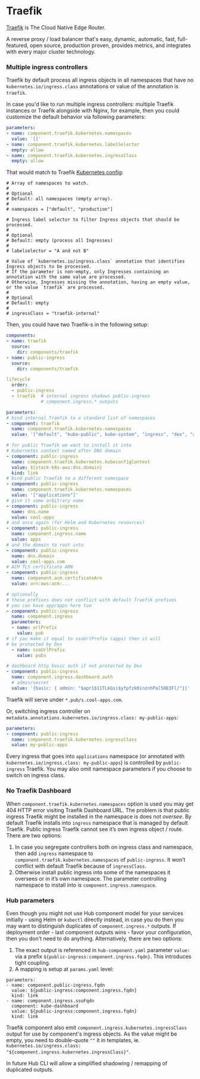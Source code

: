 # Traefik

[Traefik](https://traefik.io) is The Cloud Native Edge Router.

A reverse proxy / load balancer that's easy, dynamic, automatic, fast, full-featured, open source, production proven, provides metrics, and integrates with every major cluster technology.

### Multiple ingress controllers

Traefik by default process all ingress objects in all namespaces that have no `kubernetes.io/ingress.class` annotations or value of the annotation is `traefik`.

In case you'd like to run multiple ingress controllers: multiple Traefik instances or Traefik alongside with Nginx, for example, then you could customize the default behavior via following parameters:

```yaml
parameters:
- name: component.traefik.kubernetes.namespaces
  value: '[]'
- name: component.traefik.kubernetes.labelSelector
  empty: allow
- name: component.traefik.kubernetes.ingressClass
  empty: allow
```

That would match to Traefik [Kubernetes config](https://docs.traefik.io/configuration/backends/kubernetes/):

```
# Array of namespaces to watch.
#
# Optional
# Default: all namespaces (empty array).
#
# namespaces = ["default", "production"]

# Ingress label selector to filter Ingress objects that should be processed.
#
# Optional
# Default: empty (process all Ingresses)
#
# labelselector = "A and not B"

# Value of `kubernetes.io/ingress.class` annotation that identifies Ingress objects to be processed.
# If the parameter is non-empty, only Ingresses containing an annotation with the same value are processed.
# Otherwise, Ingresses missing the annotation, having an empty value, or the value `traefik` are processed.
#
# Optional
# Default: empty
#
# ingressClass = "traefik-internal"
```

Then, you could have two Traefik-s in the following setup:

```yaml
components:
- name: traefik
  source:
    dir: components/traefik
- name: public-ingress
  source:
    dir: components/traefik

lifecycle
  order:
  - public-ingress
  - traefik  # internal ingress shadows public-ingress
             # component.ingress.* outputs

parameters:
# bind internal Traefik to a standard list of namespaces
- component: traefik
  name: component.traefik.kubernetes.namespaces
  value: '["default", "kube-public", kube-system", "ingress", "dex", "automation-hub"]'

# for public Traefik we want to install it into
# Kubernetes context named after DNS domain
- component: public-ingress
  name: component.traefik.kubernetes.kubeconfigContext
  value: ${stack-k8s-aws:dns.domain}
  kind: link
# bind public Traefik to a different namespace
- component: public-ingress
  name: component.traefik.kubernetes.namespaces
  value: '["applications"]'
# give it some arbitrary name
- component: public-ingress
  name: dns.name
  value: cool-apps
# and once again (for Helm and Kubernetes resources)
- component: public-ingress
  name: component.ingress.name
  value: apps
# and the domain to root into
- component: public-ingress
  name: dns.domain
  value: cool-apps.com
# ACM TLS certificate ARN
- component: public-ingress
  name: component.acm.certificateArn
  value: arn:aws:acm:...

# optionally
# these prefixes does not conflict with default Traefik prefixes
# you can have app/apps here too
- component: public-ingress
  name: component.ingress
  parameters:
  - name: urlPrefix
    value: pub
# if you make it equal to ssoUrlPrefix (apps) then it will
# be protected by Dex
  - name: ssoUrlPrefix
    value: pubs

# dashboard http basic auth if not protected by Dex
- component: public-ingress
  name: component.ingress.dashboard.auth
  # admin/secret
  value: '{basic: { admin: "$apr1$11TLkGsi$yfpfzk0inznhPal5OE3Fl/"}}'
```

Traefik will serve under `*.pub/s.cool-apps.com`.

Or, switching ingress controller on `metadata.annotations.kubernetes.io/ingress.class: my-public-apps`:

```yaml
parameters:
- component: public-ingress
  name: component.traefik.kubernetes.ingressClass
  value: my-public-apps
```

Every ingress that goes into `applications` namespace (or annotated with `kubernetes.io/ingress.class: my-public-apps`) is controlled by `public-ingress` Traefik. You may also omit namespace parameters if you choose to switch on ingress class.

### No Traefik Dashboard

When `component.traefik.kubernetes.namespaces` option is used you may get 404 HTTP error visiting Traefik Dashboard URL. The problem is that public ingress Traefik might be installed in the namespace is does not _oversee_. By default Traefik installs into `ingress` namespace that is managed by default Traefik. Public ingress Traefik cannot see it’s own ingress object / route. There are two options:
1. In case you segregate controllers both on ingress class and namespace, then add `ingress` namespace to `component.traefik.kubernetes.namespaces` of `public-ingress`. It won’t conflict with default Traefik because of `ingressClass`.
2. Otherwise install public ingress into some of the namespaces it oversees or in it’s own namespace. The parameter controlling namespace to install into is `component.ingress.namespace`.

### Hub parameters

Even though you might not use Hub component model for your services initially - using Helm or `kubectl` directly instead, in case you do then you may want to distinguish duplicates of `component.ingress.*` outputs. If deployment order - last component outputs wins - favor your configuration, then you don't need to do anything. Alternatively, there are two options:

1. The exact output is referenced in `hub-component.yaml` parameter `value:` via a prefix `${public-ingress:component.ingress.fqdn}`. This introduces tight coupling.
2. A mapping is setup at `params.yaml` level:
```
parameters:
- name: component.public-ingress.fqdn
  value: ${public-ingress:component.ingress.fqdn}
  kind: link
- name: component.ingress.ssoFqdn
  component: kube-dashboard
  value: ${public-ingress:component.ingress.fqdn}
  kind: link
```

Traefik component also emit `component.ingress.kubernetes.ingressClass` output for use by component's ingress objects. As the value might be empty, you need to double-quote `""` it in templates, ie. `kubernetes.io/ingress.class: "${component.ingress.kubernetes.ingressClass}"`.

In future Hub CLI will allow a simplified shadowing / remapping of duplicated outputs.

